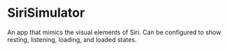 SiriSimulator
=============

An app that mimics the visual elements of Siri. Can be configured to show resting, listening, loading, and loaded states.

